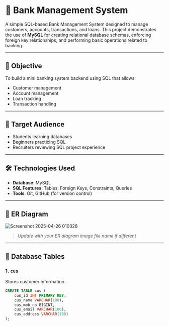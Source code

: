 # 🏦 Bank Management System

A simple SQL-based Bank Management System designed to manage customers, accounts, transactions, and loans. This project demonstrates the use of **MySQL** for creating relational database schemas, enforcing foreign key relationships, and performing basic operations related to banking.

---

## 📌 Objective

To build a mini banking system backend using SQL that allows:
- Customer management
- Account management
- Loan tracking
- Transaction handling

---

## 👥 Target Audience

- Students learning databases
- Beginners practicing SQL
- Recruiters reviewing SQL project experience

---

## 🛠️ Technologies Used

- **Database**: MySQL
- **SQL Features**: Tables, Foreign Keys, Constraints, Queries
- **Tools**: Git, GitHub (for version control)

---

## 🧱 ER Diagram

![Screenshot 2025-04-26 010328](https://github.com/user-attachments/assets/d37646c0-03b7-49ac-9fd8-27e5efc5a8de)






> _Update with your ER diagram image file name if different_

---

## 🔧 Database Tables

### 1. `cus`
Stores customer information.

```sql
CREATE TABLE cus (
    cus_id INT PRIMARY KEY,
    cus_name VARCHAR(100),
    cus_mob_no BIGINT,
    cus_email VARCHAR(100),
    cus_address VARCHAR(100)
);
